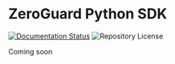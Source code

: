 ZeroGuard Python SDK
====================
[![Documentation Status](https://readthedocs.org/projects/zeroguard-python-sdk/badge/?version=latest)](https://zeroguard-python-sdk.readthedocs.io/en/latest/?badge=latest) ![Repository License](https://img.shields.io/github/license/zeroguard/zeroguard-sdk-python)

Coming soon
